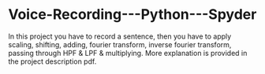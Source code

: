 # Voice-Recording---Python---Spyder
In this project you have to record a sentence, then you have to apply scaling, shifting, adding, fourier transform, inverse fourier transform, passing through HPF &amp; LPF &amp; multiplying. More explanation is provided in the project description pdf. 

